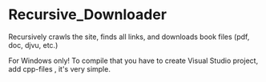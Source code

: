 # Recursive_Downloader
Recursively crawls the site, finds all links, and downloads book files (pdf, doc, djvu, etc.)

For Windows only! To compile that you have to create Visual Studio project, add cpp-files , it's very simple.
